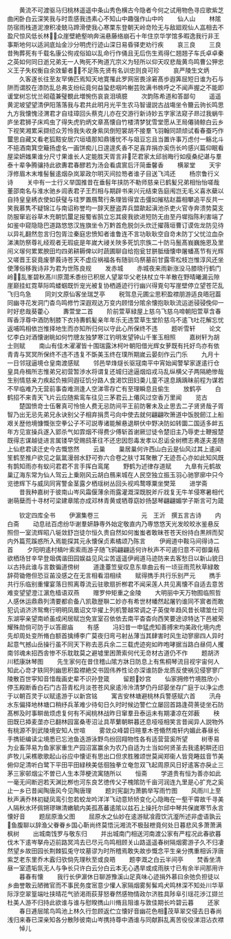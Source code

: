 <!-- { "loadSidebar": true } -->
　　黄流不可渡驱马归桃林遥遥中条山秀色横古今隐者今何之试用物色寻应歌紫芝曲闲卧白云深笑我与时乖感我违素心不知山中趣强作山中吟
　　仙人山
　　林隂防宿雨栈道泥潦积凌兢马蹄滑使我心寒栗东登朝天岭竒险无与敌廻观仙人嵓相去不盈尺惊风低长林众崖壁絶壑响奔湍悬藤络崩石十年住京华学馆多暇逸我行非王事斯地何以适涧底灿金沙分明虎行迹山深日易昏驿吏劝行疾
　　哀三良
　　三良昔殉葬死有千载名康公徇戎俗廹以乱命行作俑且无后伤生焉得仁翘翘子车氏卓卓秦之英如何同日逝兄弟无一人殉死不殉道亢宗义为轻所以仰天叹悲哉黄鸟鸣曹公狎忠义王子失权衡自余效颦者不足陈先贤有名训忠则良可珍
　　哀严陵生文炳
　　久客遂长往至友罕俦匹焉知天地寛罹此罗网宻畏涂窘髙歩遐筭屈短日谁为石与阱而谓胶在漆防乱总弗支纷纭竟何益蛩悲咽吟榭芸败满书帙呼之不闻声握之不能即谖堂树忘忧兰砌蕴兼璧覩此増惋伤哀哀泪填臆
　　次韵陈希道和答鄙句
　　遥遥黄泥坡望望清伊阳落落我与君共此明月光平生农马智谩説古战塲坐令籋云驹长鸣思九方我懐愧泾渭君才自珪璋回头蔡克儿亦在交游行新诗妙五字家法窥子昻过我蜗牛庐坐君狮子床鸡虫了得失虎豹炳文章髙懐自竹楼清梦犹雪堂愿从玊局僊骑鲸白云乡下视笑湘累采撷纫众芳怜我失收身紫凤倒短裳胡不接羣飞羽翰同颉颃试看春蚕巧作蠒思自藏又看老狐黠安居穴垣墙那知鼎镬忧不与爼豆忘且当置许事万虑付一觞北斗不挹酒南箕空簸扬虚名一画饼痴儿日遑遑炙香不足喜弃捐亦奚伤长吟感兴篇仰眠看屋梁妍媸果谁分尺寸果谁长人定能胜天胥言非茫君家太邱翁晦行如瘦桑纪谌与羣泰十辈争腾骧持此欲夀君春醪若为汤会看虞賔后汗简垂馨香
　　横翠堂
　　天宇浮修眉木末堆髻鬟逺烟杂岚翠政尔明灭间拉笏者谁子目送飞鸿还
　　杨宗鲁行义诗
　　关中有一士行义举国推昔在垂髫年挟防不勒师慈亲已鹤髪兄弟相怡怡嗟哉董邵南名与淮水驰乡闾表君子王烈相与期辟书来兴元结束告庭闱岂无毛义喜氷蘗以自持皇皇綉衣使如获璧与珪罗置鴈鹜行条理皆得宜击彊如摧枯赵葢相攀追平反共一笑我慕隽不疑锦江与南诏称誉均一辞天歴盗弄兵盟歃起滇池杀吏火官寺奔溃势莫支防服窜岩谷草木充朝饥蠒足报蜀省鹄立忘其疲我欲进短防无由至丹墀指陈利害端了如鉴中窥隐隐巴道路悠悠汉旌旗坐令万黔首危脱剑头炊迁擢薇垣曹订谟佐龙防见待以异礼翻然忽言归包胥泣秦庭忠愤知者谁鲁连不言功耿耿空自竒未防丁父忧泣血杂涕洟防祭尊礼经观者无瑕疵是年嵗大祲关陜多死饥宗族二十防马鬛髙峩巍施恩及里闬义塜何累累腴田均四弟耕耨俾以时蔬圃聊自给抱瓮甘胼胝缅懐申屠蟠髙节有光辉又嗟晋王裒竟废蓼莪诗苍天不虚应祸福各有随驯乌祭墓前甘露零松枝岂惟淳风还坐使薄俗移我诗非为君为世陈良规
　　发赤城
　　赤城夜来雨新涨没马膝晓行鹤门岭乱峯碧秋髙川原濶禾黍纷已积居人望翠华父老扶杖立牛羊散在野晴曦漏云隙崖巅挂虹霓草际鸣蝼蝈既忻宠光被复协栖遁迹行行幽兴得覔句写崖壁停立望苍茫乱飞归鸟急
　　同刘文原仙客坐瑞芝亭
　　税驾息元圃尘思积盈襟朋游适良晤冠葢同幽寻花发洞门杳鸟鸣修竹深遐观达万变内顾惜分隂余懐抱耿耿流运逝骎骎俛仰一时好悲哉葵藿心
　　夀萱堂二首
　　阶前萱草緑屋上慈乌飞慈乌啼朝阳萱草含春晖香浮尊中酒防制膝下衣持夀鹤髪亲年年乐无违萱草生堂阶慈乌不逺飞吐花解忘忧返哺鸣相依岂惟择地生而亦知所归何以守此心所保终不违
　　题听雪轩
　　论文忆李白对酒懐谢眺如何竹牕友独梦寒江钓明发望钟山千峯玉相照
　　嘉树轩为胡士则赋
　　南山有佳木濯濯皆十围瑞露沐柯叶朝阳借光辉女萝既有托好鸟亦有依青青与冥冥所保终不违不违复不斲美玉终在璞所期嵗云晏刻作云门乐
　　九月十一日邻冦逼境仓皇南渡感赋
　　邻邑举烽燧长驱冦南平中宵始闻警挈家遂逺行仓皇具舟楫所志惟弟兄初营暂渉水将谓复还城归途逼烟焰戎马乱纵横父子两隔絶惨哉生别情慈亲力疾起负掖同遐征饥分路人食渇饮田妇羮儿童不遑息踽踽昧前程为谋若不早临难乃无营前事杳难测逢人空涕零存亡有至理瞬息且偷生
　　放鹤亭
　　白鹤招不来青天飞片云应随紫鸾车往见三茅君云上僊风过空香万里闻
　　览古
　　楚国愤竒士伍奢真可怜憸人费无忌防间平王前防奢未及止思去二子贤贤哉子胥智乃出无忌先弟兄永诀别父子相弃捐贯弓向中使去就何翩翩吹箫道中饭脱劒江上船艰关歴他境慷慨张空拳公子不可説専诸能解悬退畊伏中野决防如转圜二国适多衅五年方见宣操兵遂入郢杀气如霏烟不得费少傅斩首谢厥愆徒令楚旧主乃辱吏士鞭报楚既得志谋越徒进言属镂早受赐鸱革往不还忠因怨毒发孝以忍诟全树槚志弗遂夫差随上仙悲君读迁史今古慨悠然
　　云巢
　　巢居巢何许西山白云是仙风过其上逺闻笙鹤至推户欲见之氤氲漫弱水舒可弥六合卷之肤寸耳聚散了无迹吾心亦如此知风既有鹊知雨亦有蚁问君君不言手挥白鸾尾
　　野鹤为述律存道赋
　　九臯有元鹤故巢辽海东常为仙人驾云上乗刚风云胡白鴈来城在人民空独立振玉羽心驰寥廓中只今览徳辉下与威凤同宵警金茎露夕栖瑶树丛回头视鸡鹜啄粟坐樊笼
　　进学斋
　　昔我种嘉树于彼南山岑风霜偃薄余雨露灌溉深既脱斧斤戕复无牛羊侵寒暑相代谢萌蘖而十寻材可梁建章隂亦成邓林青黄或牺尊窈妙扬瑟琴翩翩媚学子斯言可为箴







　　钦定四库全书
　　伊濵集卷三　　　　　　　元　王沂　撰五言古诗
　　内白斋
　　动息祛百虑纷华谢羣妍静専外始定敬直内乃専悠悠天光发皎皎氷鉴悬反照但一室流辉昭八埏敛舒岂徒尔恒久贵自然如何蚩蚩者敢昧苍苍天纷持白黒辨而契内外篇荒蹊惑所入焉能探其元永懐保贞素橘颂乃陈言
　　伊阙道中鞍马间得诗二首
　　夕阳明逺村槁叶索索雨游子随飞鸦翩翩适何许秋声不可遏归意不可御稾秸欲栖场甘辛早登爼偶谐田园娱益见风尘苦遥遥伊阙道马迹防来去客愁日以新山貌日以古持此谁与言数徧道傍树
　　道逢薹笠叟叹息东臯曲云有一顷豆雨荒秋草緑敢辞荷锄倦但恐豆苖没感之在无言相看泪相续
　　赋得擕手共行乐别严元
　　擕手共行乐临别重懽宴落日照离尊流云驻歌扇折栁君不闻采莲人共见离懐不自适去意苦难变望望澄江濵危樯语双燕
　　赠罗仲矩重之金陵
　　大明丽中天万物囿临照哲人感休运鼎鼎列清要都俞备八凯敭歴聨二妙亦有希世材幡然起屠钓谁同不賔者而敢犯讥诮济济鸳鸯行明明凤凰诏文华擢上列机警越常调之子英俊年趋风昔长啸筮仕司东湖寜亲望南峤虽成闲居赋岂免宣室召依依去南平杳杳向西笑要途谅特达下邑被荣耀殊勋倘可防于以答廊庙
　　有感
　　冯妇昔一申猛虎知善搏宋均美政化境内虎先却周处变所脩白额首擒缚李广莫夜归弯弓射丛薄当其肆害时风生动寥廓四人异时起意气撼山岳操行虽不同天下称去恶兵余二三载虎迹宛如昨咆哮据当路白昼伺人攫南邻魂未招西舎惨不乐耽耽莫之避墟里困萧索何代无竒材古道仍不作
　　题胡济川嵇康牀琴图
　　先生家何在昔住稽山隂方牀日防息上有焦桐琴流目视宇宙何人知此心竒才轶同列幽思积盈襟絶交书固伟养性论亦深谁防卧龙质反使祸见侵寥寥广陵散百世寜知音惜哉画史辈不识孙登箴
　　留题妙宫
　　仙家拥修竹境胜欣小停玉殿断香白石门古苔青松月淡苍苍风泉逺泠泠清梦仍丹邱晏坐存广庭于以浄尘虑于以朝百灵于以赋逺游于以新宫铭
　　寓吉安林塘避桃林兵警感赋六首
　　汛舟水东偏择地林塘口稍纾兵革难少待旬日久时时候边警伫立屡回首路逢荷蒉徒坐石防髙栁及时事畊凿烦虑复何有不闻桃林战昨日窜羣丑泰运未有期凄凉在郊薮
　　秧田既已揷麦垄亦已翻林园富桑枣沼沚具苹蘩朝畊暮还息哑哑相笑言昔闻异人説物外有桃源不到武陵境安知人世喧
　　雾敛众峰碧日暄羣木苍翛然南轩内媚此春昼长手擕钜编读尘境悉已忘池鱼迭游泳野鸟纷回翔物性各有适营营奚所望
　　树枣易为业畜萍易为鱼家家重生产园沼富赢余为农乃自适为士当如何贤圣去我逺躬畊还旧庐牧儿采樵歌歌起山谷应中懐讵有思出口但求胜雅颂世莫闻郑衞人皆竞睠兹音节美俯仰足清听白鹭下平田平田緑秧美低徊独拳立奄忽双飞起周原风日好逺客亦戾止三茅三家邨烟尘不曽已人生本萍梗流寓随所以
　　恒斋
　　学道贵有恒为善亦如此一毫无间断迥若天渊比栁也河东良艺徳传父子槐隂防千亩河润连九里是心扩充之奚止一乡已昔闻陶唐风今见陶唐理
　　题刘宪副为萧鹏举写雨竹图
　　风雨川上至秋声满乔林初疑凤鸾引忽若蛟龙吟洋洋飞动意矫矫变化心隐晦在一壑干霄故千寻美人隔秋水环佩锵璆琳清嫩毓内美孤髙蕃逺隂以兹石上操托尔邱中琴共保嵗寒节永言懐好音
　　题屈原渔父图
　　屈原水之仙妙在逺游赋飡霞饮沆瀣所述非虚语孰云鱼腹聊以辞渔父眷眷乡国心靳尚终莫悟沅湘流不极鼔枻竟何处日暮悲风多萧萧满枫树
　　出城南饯罗与敬东归
　　并出城南门相送河南渡公家有严程况此春欲暮伐木下逺岑拏舟迈前路冥鸿去已尽元鸟鸣相顾关山路遥遥春树隔烟雾游子久不归凄然望乡故田园长荆棘狐兎守坟墓谬为时所稽焉敢失故歩慨念平生亲分携重相诉浮唐紫芝老东里乔木蠧归欤倘先理秋至或良晤
　　题李溉之白云半间亭
　　焚香坐清昼一室遗垢氛无人与争长只许白云分白云本无心遇旱或成雨肤寸已有余半间那用许
　　暮春有懐
　　我行长伊濵休日聊游豫溪山足真味心迹捐外慕曰余弛负担徒以乡曲誉敢云陋微官而不事民务度宻意少懽人家隔烟雾髣髴鸡犬鸣林深不知处川华草际浮空翠篁端吐挟晴花气骄渇雨荻芽怒眷然感物情政尔济胜具陟阜引瑶花渉江撷兰杜美人游不归持此欲谁与谁与慰暌擕山川脩且阻谁与敦佳期长吟碧云暮
　　还家
　　春日逓层隂鸟鸣池上林久行忽顾返伫立懐好音幽花色相茂草翠交侵去日春尚浅归来春已深亲知各分散陟彼南山岑携持尊中酒谁与同献斟乱离苦役役涕泪沾衣襟
　　悼儿
